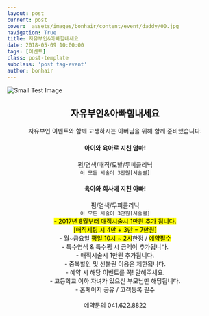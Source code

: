 ```yaml
---
layout: post
current: post
cover:  assets/images/bonhair/content/event/daddy/00.jpg
navigation: True
title: 자유부인&아빠힘내세요
date: 2018-05-09 10:00:00
tags: [이벤트]
class: post-template
subclass: 'post tag-event'
author: bonhair
---
```


<p><img src="{{ site.baseurl }}assets/images/bonhair/content/event/daddy/01.jpg" alt="Small Test Image" /></p>

<center><h2 id="textlevelsemantics">자유부인&아빠힘내세요 </h2></center>
<center>자유부인 이벤트와 함께 고생하시는 아버님을 위해 함께 준비했습니다.</center>

<center><h4>아이와 육아로 지친 엄마!</h4></center>
<center>펌/염색/매직/모발/두피클리닉</center>
<center><code>이 모든 시술이 3만원[시술별]</code></center>

<center><h4>육아와 회사에 지친 아빠!</h4></center>
<center>펌/염색/두피클리닉</center>
<center><code>이 모든 시술이 3만원[시술별]</code></center>

<center><mark> - 2017년 8월부터 매직시술시 1만원 추가 됩니다.<br>
[매직세팅 시 4만 + 3만 = 7만원]</mark><br>
- 월~금요일 <mark>평일 10시 ~ 2시</mark>한정 / <mark>예약필수</mark><br>
- 특수염색 & 특수펌 시 금액이 추가됩니다.<br>
- 매직시술시 1만원 추가됩니다.<br>
- 중복할인 및 선불권 이용은 제한됩니다.<br>
- 예약 시 해당 이벤트를 꼭! 말해주세요.<br>
- 고등학교 이하 자녀가 있으신 부모님만 해당됩니다.<br>
- 홈페이지 공유 / 고객등록 필수</center>
<br>

<center>예약문의 041.622.8822</center>